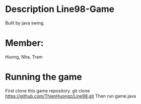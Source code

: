   # Description Line98-Game
Built by java swing.

# Member: 
Huong, Nha, Tram

# Running the game
First clone this game repository.
    git clone https://github.com/ThienHuongz/Line98.git
Then run game.java
